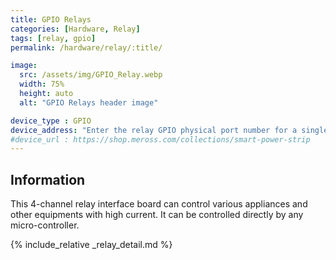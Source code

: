 ```yaml
---
title: GPIO Relays
categories: [Hardware, Relay]
tags: [relay, gpio]
permalink: /hardware/relay/:title/

image:
  src: /assets/img/GPIO_Relay.webp
  width: 75%
  height: auto
  alt: "GPIO Relays header image"

device_type : GPIO
device_address: "Enter the relay GPIO physical port number for a single relay."
#device_url : https://shop.meross.com/collections/smart-power-strip
---
```


## Information
This 4-channel relay interface board can control various appliances and other equipments with high current. It can be controlled directly by any micro-controller.

{% include_relative _relay_detail.md %}